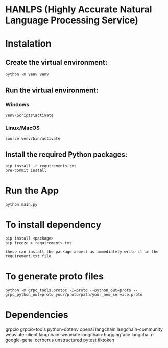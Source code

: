 # HANLPS (Highly Accurate Natural Language Processing Service)

# Instalation

## Create the virtual environment:

```
python -m venv venv

```

## Run the virtual environment:

### Windows

```
venv\Scripts\activate

```

### Linux/MacOS

```
source venv/bin/activate
```

## Install the required Python packages:

```
pip install -r requirements.txt
pre-commit install
```

# Run the App

```
python main.py
```

# To install dependency

```
pip install <package>
pip freeze > requirements.txt

these can install the package aswell as immediately write it in the requirement.txt file
```

# To generate proto files

```
python -m grpc_tools.protoc -I=proto --python_out=proto --grpc_python_out=proto your/proto/path/your_new_service.proto
```

# Dependencies

grpcio grpcio-tools python-dotenv openai langchain langchain-community weaviate-client
langchain-weaviate langchain-huggingface langchain-google-genai cerberus unstructured pytest tiktoken
